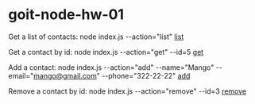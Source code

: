 # goit-node-hw-01

Get a list of contacts: node index.js --action="list"
[list](https://monosnap.com/file/RxbrjE3NxC6sYdw6y9aS3nxyPOqiEp)

Get a contact by id: node index.js --action="get" --id=5
[get](https://monosnap.com/file/E28OJHAqRw27lc1NV0iRcbmVBm0emJ)

Add a contact: node index.js --action="add" --name="Mango" --email="mango@gmail.com" --phone="322-22-22"
[add](https://monosnap.com/file/GRUUr9dOa7YbUSIto3WmAZVo9QseJx)

Remove a contact by id: node index.js --action="remove" --id=3
[remove](https://monosnap.com/file/wiHQv2UJ3g6wkKSeRLHa2RtQ7SqKUQ)
